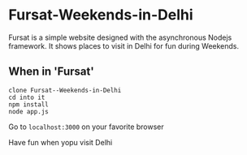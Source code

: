 # Fursat-Weekends-in-Delhi

Fursat is a simple website designed with the asynchronous Nodejs framework. 
It shows places to visit in Delhi for fun during Weekends.

## When in 'Fursat'
```
clone Fursat--Weekends-in-Delhi
cd into it
npm install
node app.js
```
Go to ```localhost:3000``` on your favorite browser

Have fun when yopu visit Delhi

